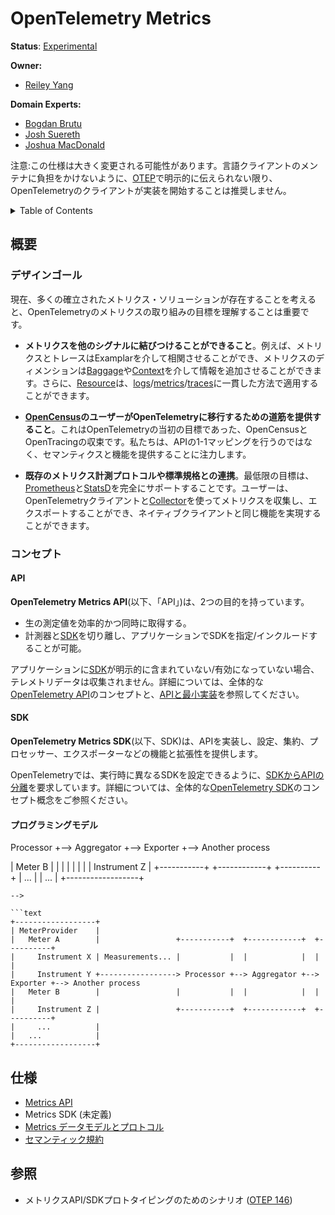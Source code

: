 <!--
# OpenTelemetry Metrics
-->

# OpenTelemetry Metrics

**Status**: [Experimental](../document-status.md)

**Owner:**

* [Reiley Yang](https://github.com/reyang)

**Domain Experts:**

* [Bogdan Brutu](https://github.com/bogdandrutu)
* [Josh Suereth](https://github.com/jsuereth)
* [Joshua MacDonald](https://github.com/jmacd)

<!--
Note: this specification is subject to major changes. To avoid thrusting
language client maintainers, we don't recommend OpenTelemetry clients to start
the implementation unless explicitly communicated via
[OTEP](https://github.com/open-telemetry/oteps#opentelemetry-enhancement-proposal-otep).
-->

注意:この仕様は大きく変更される可能性があります。言語クライアントのメンテナに負担をかけないように、[OTEP](https://github.com/open-telemetry/oteps#opentelemetry-enhancement-proposal-otep)で明示的に伝えられない限り、OpenTelemetryのクライアントが実装を開始することは推奨しません。

<details>
<summary>
Table of Contents
</summary>

<!--
* [Overview](#overview)
  * [Design Goals](#design-goals)
  * [Concepts](#concepts)
  * [API](#api)
  * [SDK](#sdk)
* [Specifications](#specifications)
  * [Metrics API](./api.md)
  * Metrics SDK (not available yet)
  * [Metrics Data Model and Protocol](datamodel.md)
  * [Semantic Conventions](./semantic_conventions/README.md)
-->

* [概要](#概要)
  * [デザインゴール](#デザインゴール)
  * [コンセプト](#コンセプト)
  * [API](#api)
  * [SDK](#sdk)
* [仕様](#仕様)
  * [Metrics API](./api.md)
  * Metrics SDK (未定義)
  * [Metrics データモデルとプロトコル](datamodel.md)
  * [セマンティック規約](./semantic_conventions/README.md)

</details>

<!--
## Overview
-->

## 概要

<!--
### Design Goals
-->

### デザインゴール

<!--
Given there are many well-established metrics solutions that exist today, it is
important to understand the goals of OpenTelemetry’s metrics effort:
-->

現在、多くの確立されたメトリクス・ソリューションが存在することを考えると、OpenTelemetryのメトリクスの取り組みの目標を理解することは重要です。

<!--
* **Being able to connect metrics to other signals**. For example, metrics and
  traces can be correlated via exemplars, and metrics dimensions can be enriched
  via [Baggage](../baggage/api.md) and [Context](../context/context.md).
  Additionally, [Resource](../resource/sdk.md) can be applied to
  [logs](../overview.md#log-signal)/[metrics](../overview.md#metric-signal)/[traces](../overview.md#tracing-signal)
  in a consistent way.
-->

* **メトリクスを他のシグナルに結びつけることができること**。例えば、メトリクスとトレースはExamplarを介して相関させることができ、メトリクスのディメンションは[Baggage](../baggage/api.md)や[Context](../context/context.md)を介して情報を追加させることができます。さらに、[Resource](../resource/sdk.md)は、[logs](../overview.md#log-signal)/[metrics](../overview.md#metric-signal)/[traces](../overview.md#tracing-signal)に一貫した方法で適用することができます。

<!--
* **Providing a path for [OpenCensus](https://opencensus.io/) customers to
  migrate to OpenTelemetry**. This was the original goal of OpenTelemetry -
  converging OpenCensus and OpenTracing. We will focus on providing the
  semantics and capability, instead of doing a 1-1 mapping of the APIs.
-->

* **[OpenCensus](https://opencensus.io/)のユーザーがOpenTelemetryに移行するための道筋を提供すること**。これはOpenTelemetryの当初の目標であった、OpenCensusとOpenTracingの収束です。私たちは、APIの1-1マッピングを行うのではなく、セマンティクスと機能を提供することに注力します。

<!--
* **Working with existing metrics instrumentation protocols and standards**. The
  minimum goal is to provide full support for
  [Prometheus](https://prometheus.io/) and
  [StatsD](https://github.com/statsd/statsd) - users should be able to use
  OpenTelemetry clients and [Collector](../overview.md#collector) to collect and
  export metrics, with the ability to achieve the same functionality as their
  native clients.
-->

* **既存のメトリクス計測プロトコルや標準規格との連携**。最低限の目標は、[Prometheus](https://prometheus.io/)と[StatsD](https://github.com/statsd/statsd)を完全にサポートすることです。ユーザーは、OpenTelemetryクライアントと[Collector](../overview.md#collector)を使ってメトリクスを収集し、エクスポートすることができ、ネイティブクライアントと同じ機能を実現することができます。

<!--
### Concepts
-->

### コンセプト

<!--
#### API
-->

#### API

<!--
The **OpenTelemetry Metrics API** ("the API" hereafter) serves two purposes:
-->

**OpenTelemetry Metrics API**(以下、「API」)は、2つの目的を持っています。

<!--
* Capturing raw measurements efficiently and simultaneously.
* Decoupling the instrumentation from the [SDK](#sdk), allowing the SDK to be
  specified/included in the application.
-->

* 生の測定値を効率的かつ同時に取得する。
* 計測器と[SDK](#sdk)を切り離し、アプリケーションでSDKを指定/インクルードすることが可能。

<!--
When no [SDK](#sdk) is explicitly included/enabled in the application, no telemetry data
will be collected. Please refer to the overall [OpenTelemetry
API](../overview.md#api) concept and [API and Minimal
Implementation](../library-guidelines.md#api-and-minimal-implementation) for
more information.
-->

アプリケーションに[SDK](#sdk)が明示的に含まれていない/有効になっていない場合、テレメトリデータは収集されません。詳細については、全体的な[OpenTelemetry API](../overview.md#api)のコンセプトと、[APIと最小実装](../library-guidelines.md#APIと最小実装)を参照してください。

<!--
#### SDK
-->

#### SDK

<!--
The **OpenTelemetry Metrics SDK** ("the SDK" hereafter) implements the API,
providing functionality and extensibility such as configuration, aggregation,
processors and exporters.
-->

**OpenTelemetry Metrics SDK**(以下、SDK)は、APIを実装し、設定、集約、プロセッサー、エクスポーターなどの機能と拡張性を提供します。

<!--
OpenTelemetry requires a [separation of the API from the
SDK](../library-guidelines.md#requirements), so that different SDKs can be
configured at run time. Please refer to the overall [OpenTelemetry
SDK](../overview.md#sdk) concept concept for more information.
-->

OpenTelemetryでは、実行時に異なるSDKを設定できるように、[SDKからAPIの分離](../library-guidelines.md#requirements)を要求しています。詳細については、全体的な[OpenTelemetry SDK](../overview.md#sdk)のコンセプト概念をご参照ください。

<!--
#### Programming Model
-->

#### プログラミングモデル

<!--
```text
+------------------+
| MeterProvider    |
|   Meter A        |                 +-----------+  +------------+  +----------+
|     Instrument X | Measurements... |           |  |            |  |          |
|     Instrument Y +-----------------> Processor +--> Aggregator +--> Exporter +--> Another process
|   Meter B        |                 |           |  |            |  |          |
|     Instrument Z |                 +-----------+  +------------+  +----------+
|     ...          |
|   ...            |
+------------------+
```
-->

```text
+------------------+
| MeterProvider    |
|   Meter A        |                 +-----------+  +------------+  +----------+
|     Instrument X | Measurements... |           |  |            |  |          |
|     Instrument Y +-----------------> Processor +--> Aggregator +--> Exporter +--> Another process
|   Meter B        |                 |           |  |            |  |          |
|     Instrument Z |                 +-----------+  +------------+  +----------+
|     ...          |
|   ...            |
+------------------+
```

<!--
## Specifications
-->

## 仕様

<!--
* [Metrics API](./api.md)
* Metrics SDK (not available yet)
* [Metrics Data Model and Protocol](datamodel.md)
* [Semantic Conventions](./semantic_conventions/README.md)
-->

* [Metrics API](./api.md)
* Metrics SDK (未定義)
* [Metrics データモデルとプロトコル](datamodel.md)
* [セマンティック規約](./semantic_conventions/README.md)

<!--
## References
-->

## 参照

<!--
* Scenarios for Metrics API/SDK Prototyping ([OTEP 146](https://github.com/open-telemetry/oteps/blob/main/text/metrics/0146-metrics-prototype-scenarios.md))
-->

* メトリクスAPI/SDKプロトタイピングのためのシナリオ ([OTEP 146](https://github.com/open-telemetry/oteps/blob/main/text/metrics/0146-metrics-prototype-scenarios.md))

